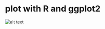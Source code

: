 # plot with R and ggplot2

![alt text](https://raw.githubusercontent.com/alvarellos/plot-R/branch/path/to/img.png)
